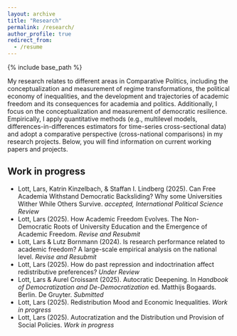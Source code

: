 ```yaml
---
layout: archive
title: "Research"
permalink: /research/
author_profile: true
redirect_from:
  - /resume
---
```


{% include base_path %}

My research relates to different areas in Comparative Politics, including the conceptualization and measurement of regime transformations, the political economy of inequalities, and the development and trajectories of academic freedom and its consequences for academia and politics. Additionally, I focus on the conceptualization and measurement of democratic resilience. Empirically, I apply quantitative methods (e.g., multilevel models, differences-in-differences estimators for time-series cross-sectional data) and adopt a comparative perspective (cross-national comparisons) in my research projects. Below, you will find information on current working papers and projects.

Work in progress
------

*  Lott, Lars, Katrin Kinzelbach, & Staffan I. Lindberg (2025). Can Free Academia Withstand Democratic Backsliding? Why some Universities Wither While Others Survive. *accepted, International Political Science Review*
*  Lott, Lars (2025). How Academic Freedom Evolves. The Non-Democratic Roots of University Education and the Emergence of Academic Freedom. *Revise and Resubmit*
*  Lott, Lars & Lutz Bornmann (2024). Is research performance related to academic freedom? A large-scale empirical analysis on the national level. *Revise and Resubmit*
*  Lott, Lars (2025). How do past repression and indoctrination affect redistributive preferences? *Under Review*
*  Lott, Lars & Aurel Croissant (2025). Autocratic Deepening. In *Handbook of Democratization and De-Democratization* ed. Matthijs Bogaards. Berlin. De Gruyter. *Submitted*
*  Lott, Lars (2025). Redistribution Mood and Economic Inequalities. *Work in progress*
*  Lott, Lars (2025). Autocratization and the Distribution und Provision of Social Policies. *Work in progress*









